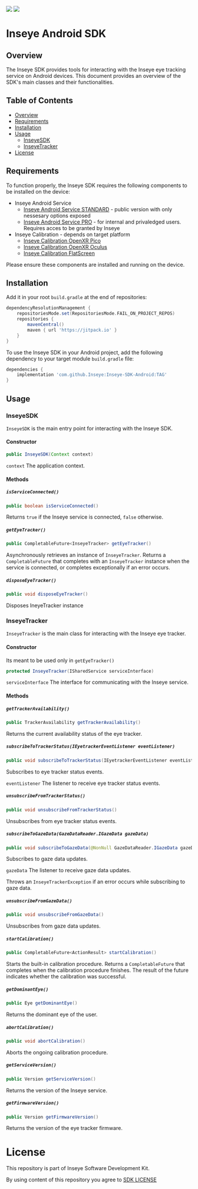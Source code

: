 [![](https://jitpack.io/v/Inseye/Inseye-SDK-Android.svg)](https://jitpack.io/#Inseye/Inseye-SDK-Android)
![](https://img.shields.io/badge/API-27%2B-brightgreen.svg?style=flat)

# Inseye Android SDK

## Overview

The Inseye SDK provides tools for interacting with the Inseye eye tracking service on Android devices. This document provides an overview of the SDK's main classes and their functionalities.

## Table of Contents

- [Overview](#overview)
- [Requirements](#requirements)
- [Installation](#installation)
- [Usage](#usage)
  - [InseyeSDK](#inseyesdk)
  - [InseyeTracker](#inseyetracker)
- [License](#license)

## Requirements

To function properly, the Inseye SDK requires the following components to be installed on the device:
- Inseye Android Service
    - [Inseye Android Service STANDARD](https://install.appcenter.ms/orgs/inseye/apps/inseye-service/distribution_groups/inseye%20public) - public version with only nessesary options exposed
    - [Inseye Android Service PRO](https://install.appcenter.ms/orgs/inseye/apps/inseye-service/distribution_groups/inseye%20internal) - for internal and privaledged users. Requires acces to be granted by Inseye 
- Inseye Calibration - depends on target platform
  - [Inseye Calibration OpenXR Pico](https://install.appcenter.ms/orgs/inseye/apps/inseye-calibration-openxr-pico/distribution_groups/inseye%20public)
  - [Inseye Calibration OpenXR Oculus](https://install.appcenter.ms/orgs/inseye/apps/inseye-calibration-openxr-quest/distribution_groups/inseye%20public)
  - [Inseye Calibration FlatScreen](https://install.appcenter.ms/orgs/inseye/apps/inseye-calibration-flat-screen/distribution_groups/inseye%20public)

Please ensure these components are installed and running on the device.

## Installation

Add it in your root `build.gradle` at the end of repositories:
```gradle
dependencyResolutionManagement {
	repositoriesMode.set(RepositoriesMode.FAIL_ON_PROJECT_REPOS)
	repositories {
		mavenCentral()
		maven { url 'https://jitpack.io' }
	}
}
```

To use the Inseye SDK in your Android project, add the following dependency to your target module `build.gradle` file:

```gradle
dependencies {
    implementation 'com.github.Inseye:Inseye-SDK-Android:TAG'
}
```

## Usage

### InseyeSDK

`InseyeSDK` is the main entry point for interacting with the Inseye SDK.

#### Constructor

```java
public InseyeSDK(Context context)
```

`context` The application context.

#### Methods

##### `isServiceConnected()`

```java
public boolean isServiceConnected()
```

Returns `true` if the Inseye service is connected, `false` otherwise.

##### `getEyeTracker()`

```java
public CompletableFuture<InseyeTracker> getEyeTracker()
```

Asynchronously retrieves an instance of `InseyeTracker`. Returns a `CompletableFuture` that completes with an `InseyeTracker` instance when the service is connected, or completes exceptionally if an error occurs.

##### `disposeEyeTracker()`

```java
public void disposeEyeTracker()
```
Disposes IneyeTracker instance 

### InseyeTracker

`InseyeTracker` is the main class for interacting with the Inseye eye tracker.

#### Constructor
Its meant to be used only in `getEyeTracker()`
```java
protected InseyeTracker(ISharedService serviceInterface)
```

`serviceInterface` The interface for communicating with the Inseye service.

#### Methods

##### `getTrackerAvailability()`

```java
public TrackerAvailability getTrackerAvailability()
```

Returns the current availability status of the eye tracker.

##### `subscribeToTrackerStatus(IEyetrackerEventListener eventListener)`

```java
public void subscribeToTrackerStatus(IEyetrackerEventListener eventListener)
```

Subscribes to eye tracker status events.

`eventListener` The listener to receive eye tracker status events.

##### `unsubscribeFromTrackerStatus()`

```java
public void unsubscribeFromTrackerStatus()
```

Unsubscribes from eye tracker status events.

##### `subscribeToGazeData(GazeDataReader.IGazeData gazeData)`

```java
public void subscribeToGazeData(@NonNull GazeDataReader.IGazeData gazeData) throws InseyeTrackerException
```

Subscribes to gaze data updates.

`gazeData` The listener to receive gaze data updates.

Throws an `InseyeTrackerException` if an error occurs while subscribing to gaze data.

##### `unsubscribeFromGazeData()`

```java
public void unsubscribeFromGazeData()
```

Unsubscribes from gaze data updates.

##### `startCalibration()`

```java
public CompletableFuture<ActionResult> startCalibration()
```
Starts the built-in calibration procedure. Returns a `CompletableFuture` that completes when the calibration procedure finishes. The result of the future indicates whether the calibration was successful.


##### `getDominantEye()`

```java
public Eye getDominantEye()
```

Returns the dominant eye of the user.

##### `abortCalibration()`

```java
public void abortCalibration()
```

Aborts the ongoing calibration procedure.

##### `getServiceVersion()`

```java
public Version getServiceVersion()
```

Returns the version of the Inseye service.

##### `getFirmwareVersion()`

```java
public Version getFirmwareVersion()
```

Returns the version of the eye tracker firmware.


# License 
This repository is part of Inseye Software Development Kit.

By using content of this repository you agree to [SDK LICENSE](https://github.com/Inseye/Licenses/blob/master/SDKLicense.txt)
